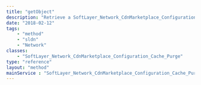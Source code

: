 ```yaml
---
title: "getObject"
description: "Retrieve a SoftLayer_Network_CdnMarketplace_Configuration_Cache_Purge record."
date: "2018-02-12"
tags:
    - "method"
    - "sldn"
    - "Network"
classes:
    - "SoftLayer_Network_CdnMarketplace_Configuration_Cache_Purge"
type: "reference"
layout: "method"
mainService : "SoftLayer_Network_CdnMarketplace_Configuration_Cache_Purge"
---
```

